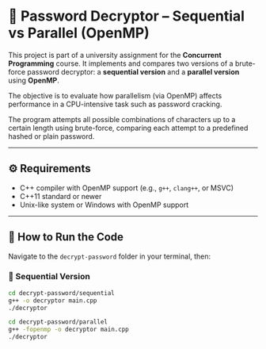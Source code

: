 # 🔐 Password Decryptor – Sequential vs Parallel (OpenMP)

This project is part of a university assignment for the **Concurrent Programming** course. It implements and compares two versions of a brute-force password decryptor: a **sequential version** and a **parallel version** using **OpenMP**.

The objective is to evaluate how parallelism (via OpenMP) affects performance in a CPU-intensive task such as password cracking.

The program attempts all possible combinations of characters up to a certain length using brute-force, comparing each attempt to a predefined hashed or plain password.

---

## ⚙️ Requirements

- C++ compiler with OpenMP support (e.g., `g++`, `clang++`, or MSVC)
- C++11 standard or newer
- Unix-like system or Windows with OpenMP support

---

## 🚀 How to Run the Code

Navigate to the `decrypt-password` folder in your terminal, then:

### 🔸 Sequential Version

```bash
cd decrypt-password/sequential
g++ -o decryptor main.cpp
./decryptor
```

```bash
cd decrypt-password/parallel
g++ -fopenmp -o decryptor main.cpp
./decryptor
```
